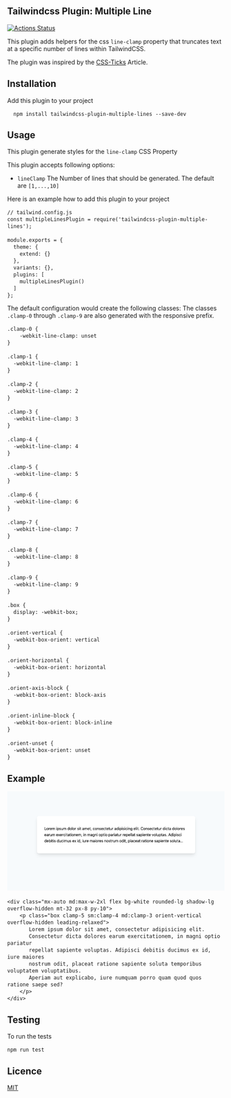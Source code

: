 ## Tailwindcss Plugin: Multiple Line

[![Actions Status](https://github.com/wahlemedia/tailwindcss-plugin-multiple-lines/workflows/CI/badge.svg)](https://github.com/wahlemedia/tailwindcss-plugin-multiple-lines/actions)

This plugin adds helpers for the css `line-clamp` property that truncates text 
at a specific number of lines within TailwindCSS.


The plugin was inspired by the [CSS-Ticks](https://css-tricks.com/almanac/properties/l/line-clamp/)
Article. 


## Installation 
Add this plugin to your project
```
  npm install tailwindcss-plugin-multiple-lines --save-dev
```

## Usage
This plugin generate styles for the `line-clamp` CSS Property

This plugin accepts following options:
* `lineClamp` The Number of lines that should be generated. The default are `[1,...,10]`

Here is an example how to add this plugin to your project

```
// tailwind.config.js
const multipleLinesPlugin = require('tailwindcss-plugin-multiple-lines');

module.exports = {
  theme: {
    extend: {}
  },
  variants: {},
  plugins: [
    multipleLinesPlugin()
  ]
};
```
The default configuration would create the following classes:
The classes `.clamp-0` through `.clamp-9` are also generated with the responsive prefix.
```
.clamp-0 {
    -webkit-line-clamp: unset
}
       
.clamp-1 {
  -webkit-line-clamp: 1
}

.clamp-2 {
  -webkit-line-clamp: 2
}

.clamp-3 {
  -webkit-line-clamp: 3
}

.clamp-4 {
  -webkit-line-clamp: 4
}

.clamp-5 {
  -webkit-line-clamp: 5
}

.clamp-6 {
  -webkit-line-clamp: 6
}

.clamp-7 {
  -webkit-line-clamp: 7
}

.clamp-8 {
  -webkit-line-clamp: 8
}

.clamp-9 {
  -webkit-line-clamp: 9
}

.box {
  display: -webkit-box;
}

.orient-vertical {
  -webkit-box-orient: vertical
}

.orient-horizontal {
  -webkit-box-orient: horizontal
}

.orient-axis-block {
  -webkit-box-orient: block-axis
}

.orient-inline-block {
  -webkit-box-orient: block-inline
}

.orient-unset {
  -webkit-box-orient: unset
}
``` 

## Example
![Example](./multiple_line_example.png)

```
<div class="mx-auto md:max-w-2xl flex bg-white rounded-lg shadow-lg overflow-hidden mt-32 px-8 py-10">
    <p class="box clamp-5 sm:clamp-4 md:clamp-3 orient-vertical overflow-hidden leading-relaxed">
       Lorem ipsum dolor sit amet, consectetur adipisicing elit. 
       Consectetur dicta dolores earum exercitationem, in magni optio pariatur 
       repellat sapiente voluptas. Adipisci debitis ducimus ex id, iure maiores 
       nostrum odit, placeat ratione sapiente soluta temporibus voluptatem voluptatibus. 
       Aperiam aut explicabo, iure numquam porro quam quod quos ratione saepe sed?
    </p>
</div>
```
## Testing
To run the tests
```
npm run test
```


## Licence
[MIT](./LICENCE.md)
